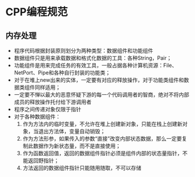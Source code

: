 # CPP编程规范
## 内存处理
* 程序代码根据封装原则划分为两种类型：数据组件和功能组件
* 数据组件只是用来承载数据和格式化数据的工具：各种String，Pair；
* 功能组件是用来完成任务的有效工具，一般占据各种计算机资源：File、NetPort、Pipe和各种自行封装的功能类；
* 对于在堆上new出来的实体，一定要有对应的释放操作，对于功能类组件和数据类组件同样适用；
* 一定要不惮以最大的恶意怀疑下游的每一个代码调用者的智商，绝对不将内部成员的释放操作托付给下游调用者
* 程序之间传递对象仅限于指针
* 对于各种数据组件：
    1. 作为方法内的临时变量，不允许在堆上创建新对象，只能在栈上创建新对象，当退出方法体，变量自动销毁；
    2. 作为方法形参，如果传入的参数“直接”改变内部状态数据，那么一定要复制此数据作为新状态量，而不是直接使用；
    3. 作为函数返回值，返回的数据组件指针必须是组件内部的状态量指针，不能返回野指针；
    4. 方法返回的数据组件指针只能随用随取，不可以存储
